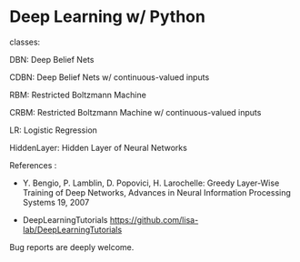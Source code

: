 # Deep Learning w/ Python

classes:

  DBN:  Deep Belief Nets

  CDBN: Deep Belief Nets w/ continuous-valued inputs

  RBM:  Restricted Boltzmann Machine

  CRBM: Restricted Boltzmann Machine w/ continuous-valued inputs


  LR:   Logistic Regression


  HiddenLayer: Hidden Layer of Neural Networks



References :
  - Y. Bengio, P. Lamblin, D. Popovici, H. Larochelle: Greedy Layer-Wise
  Training of Deep Networks, Advances in Neural Information Processing
  Systems 19, 2007


  - DeepLearningTutorials
  https://github.com/lisa-lab/DeepLearningTutorials



Bug reports are deeply welcome.